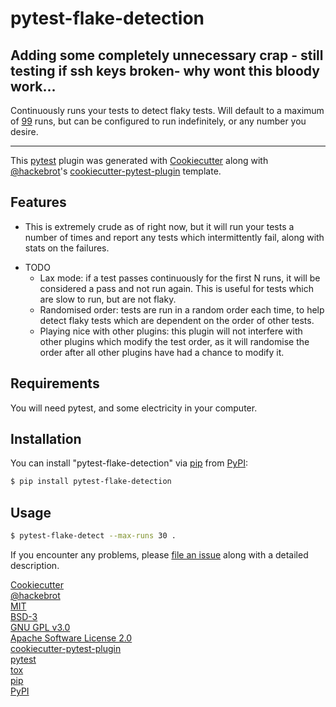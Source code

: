 # pytest-flake-detection


## Adding some completely unnecessary crap - still testing if ssh keys broken- why wont this bloody work...

Continuously runs your tests to detect flaky tests. Will default to a maximum of [99](https://en.wikipedia.org/wiki/99_Flake) runs, but can be configured to run indefinitely, or any number you desire.

----

This [pytest](https://github.com/pytest-dev/pytest) plugin was generated with [Cookiecutter](https://github.com/audreyr/cookiecutter) along with [@hackebrot](https://github.com/hackebrot)'s [cookiecutter-pytest-plugin](https://github.com/pytest-dev/cookiecutter-pytest-plugin) template.

## Features

- This is extremely crude as of right now, but it will run your tests a number of times and report any tests which intermittently fail, along with stats on the failures.

* TODO
    - Lax mode: if a test passes continuously for the first N runs, it will be considered a pass and not run again. This is useful for tests which are slow to run, but are not flaky. 
    - Randomised order: tests are run in a random order each time, to help detect flaky tests which are dependent on the order of other tests.
    - Playing nice with other plugins: this plugin will not interfere with other plugins which modify the test order, as it will randomise the order after all other plugins have had a chance to modify it.

## Requirements

You will need pytest, and some electricity in your computer.

## Installation

You can install "pytest-flake-detection" via [pip](https://pypi.org/project/pip) from [PyPI](https://pypi.org/project/pytest-flake-detection/):

```bash
$ pip install pytest-flake-detection
```

## Usage

```bash
$ pytest-flake-detect --max-runs 30 .
```


If you encounter any problems, please [file an issue](https://github.com/charles-turner-1/pytest-flake-detection/issues) along with a detailed description.

[Cookiecutter](https://github.com/audreyr/cookiecutter)  
[@hackebrot](https://github.com/hackebrot)  
[MIT](https://opensource.org/licenses/MIT)  
[BSD-3](https://opensource.org/licenses/BSD-3-Clause)  
[GNU GPL v3.0](https://www.gnu.org/licenses/gpl-3.0.txt)  
[Apache Software License 2.0](https://www.apache.org/licenses/LICENSE-2.0)  
[cookiecutter-pytest-plugin](https://github.com/pytest-dev/cookiecutter-pytest-plugin)  
[pytest](https://github.com/pytest-dev/pytest)  
[tox](https://tox.readthedocs.io/en/latest/)  
[pip](https://pypi.org/project/pip/)  
[PyPI](https://pypi.org/project)  
